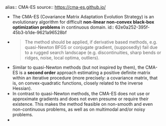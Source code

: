 alias:: CMA-ES
source:: https://cma-es.github.io/

- The CMA-ES (Covariance Matrix Adaptation Evolution Strategy) is an evolutionary algorithm for difficult **non-linear non-convex black-box optimization problems** in continuous domain.
  id:: 62e0a252-395f-45b3-b1de-9621a96528bf
- > The method should be applied, if derivative based methods, e.g. quasi-Newton BFGS or conjugate gradient, (supposedly) fail due to a rugged search landscape (e.g. discontinuities, sharp bends or ridges, noise, local optima, outliers).
- Similar to quasi-Newton methods (but not inspired by them), the CMA-ES is a **second order** approach estimating a positive definite matrix within an iterative procedure (more precisely: a covariance matrix, that is, on convex-quadratic functions, closely related to the inverse Hessian).
- In contrast to quasi-Newton methods, the CMA-ES does not use or approximate gradients and does not even presume or require their existence. This makes the method feasible on non-smooth and even non-continuous problems, as well as on multimodal and/or noisy problems.
-